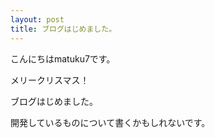 ```yaml
---
layout: post
title: ブログはじめました。
---
```

こんにちはmatuku7です。

メリークリスマス！

ブログはじめました。

開発しているものについて書くかもしれないです。
